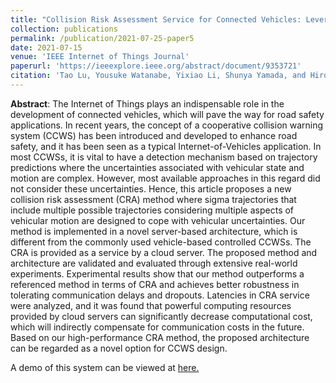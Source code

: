 ```yaml
---
title: "Collision Risk Assessment Service for Connected Vehicles: Leveraging Vehicular State and Motion Uncertainties"
collection: publications
permalink: /publication/2021-07-25-paper5
date: 2021-07-15
venue: 'IEEE Internet of Things Journal'
paperurl: 'https://ieeexplore.ieee.org/abstract/document/9353721'
citation: 'Tao Lu, Yousuke Watanabe, Yixiao Li, Shunya Yamada, and Hiroaki Takada. "Collision risk assessment service for connected vehicles: Leveraging vehicular state and motion uncertainties." IEEE Internet of Things Journal 8, no. 14 (2021): 11548-11560.'
---
```


**Abstract**: The Internet of Things plays an indispensable role in the development of connected vehicles, which will pave the way for road safety applications. In recent years, the concept of a cooperative collision warning system (CCWS) has been introduced and developed to enhance road safety, and it has been seen as a typical Internet-of-Vehicles application. In most CCWSs, it is vital to have a detection mechanism based on trajectory predictions where the uncertainties associated with vehicular state and motion are complex. However, most available approaches in this regard did not consider these uncertainties. Hence, this article proposes a new collision risk assessment (CRA) method where sigma trajectories that include multiple possible trajectories considering multiple aspects of vehicular motion are designed to cope with vehicular uncertainties. Our method is implemented in a novel server-based architecture, which is different from the commonly used vehicle-based controlled CCWSs. The CRA is provided as a service by a cloud server. The proposed method and architecture are validated and evaluated through extensive real-world experiments. Experimental results show that our method outperforms a referenced method in terms of CRA and achieves better robustness in tolerating communication delays and dropouts. Latencies in CRA service were analyzed, and it was found that powerful computing resources provided by cloud servers can significantly decrease computational cost, which will indirectly compensate for communication costs in the future. Based on our high-performance CRA method, the proposed architecture can be regarded as a novel option for CCWS design.

A demo of this system can be viewed at [here.](https://www.bilibili.com/video/BV1jB4y1D7QC/?share_source=copy_web&vd_source=5bdac0c7b62f4b18a36429610e8c9197) 
